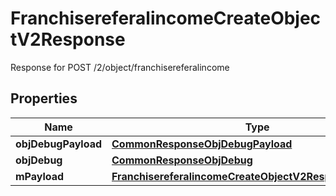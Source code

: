 

# FranchisereferalincomeCreateObjectV2Response

Response for POST /2/object/franchisereferalincome

## Properties

| Name | Type | Description | Notes |
|------------ | ------------- | ------------- | -------------|
|**objDebugPayload** | [**CommonResponseObjDebugPayload**](CommonResponseObjDebugPayload.md) |  |  |
|**objDebug** | [**CommonResponseObjDebug**](CommonResponseObjDebug.md) |  |  [optional] |
|**mPayload** | [**FranchisereferalincomeCreateObjectV2ResponseMPayload**](FranchisereferalincomeCreateObjectV2ResponseMPayload.md) |  |  |



